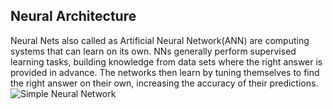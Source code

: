 ## Neural Architecture

Neural Nets also called as Artificial Neural Network(ANN) are computing systems that can learn on its own. NNs generally perform supervised learning tasks, building knowledge from data sets where the right answer is provided in advance. The networks then learn by tuning themselves to find the right answer on their own, increasing the accuracy of their predictions.
![Simple Neural Network](https://databricks.com/wp-content/uploads/2019/02/neural1.jpg)
